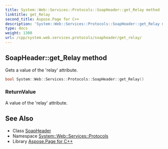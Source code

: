 ```yaml
---
title: System::Web::Services::Protocols::SoapHeader::get_Relay method
linktitle: get_Relay
second_title: Aspose.Page for C++
description: 'System::Web::Services::Protocols::SoapHeader::get_Relay method. Gets a value of the ''relay'' attribute in C++.'
type: docs
weight: 1300
url: /cpp/system.web.services.protocols/soapheader/get_relay/
---
```

## SoapHeader::get_Relay method


Gets a value of the 'relay' attribute.

```cpp
bool System::Web::Services::Protocols::SoapHeader::get_Relay()
```


### ReturnValue

A value of the 'relay' attribute.

## See Also

* Class [SoapHeader](../)
* Namespace [System::Web::Services::Protocols](../../)
* Library [Aspose.Page for C++](../../../)
